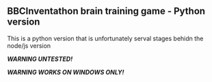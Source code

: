 ## BBCInventathon brain training game - Python version

This is a python version that is unfortunately serval stages behidn the node/js version

**_WARNING UNTESTED!_**

**_WARNING WORKS ON WINDOWS ONLY!_**
